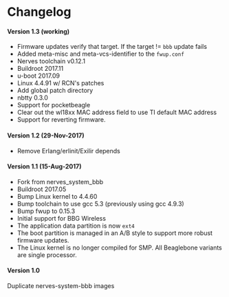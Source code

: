 # Changelog

#### Version 1.3 (working)
* Firmware updates verify that target. If the target != `bbb` update fails
* Added meta-misc and meta-vcs-identifier to the `fwup.conf`
* Nerves toolchain v0.12.1
* Buildroot 2017.11
* u-boot 2017.09
* Linux 4.4.91 w/ RCN's patches
* Add global patch directory
* nbtty 0.3.0
* Support for pocketbeagle
* Clear out the wl18xx MAC address field to use TI default MAC address
* Support for reverting firmware.

#### Version 1.2 (29-Nov-2017)
- Remove Erlang/erlinit/Exilir depends

#### Version 1.1 (15-Aug-2017)
- Fork from nerves_system_bbb
- Buildroot 2017.05
- Bump Linux kernel to 4.4.60
- Bump toolchain to use gcc 5.3 (previously using gcc 4.9.3)
- Bump fwup to 0.15.3
- Initial support for BBG Wireless
- The application data partition is now `ext4`
- The boot partition is managed in an A/B style to support more robust firmware updates.
- The Linux kernel is no longer compiled for SMP. All Beaglebone variants are single processor.

#### Version 1.0
Duplicate nerves-system-bbb images
